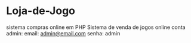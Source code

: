 # Loja-de-Jogo
sistema compras online em PHP
Sistema de venda de jogos online 
conta admin: email: admin@email.com 
senha: admin

